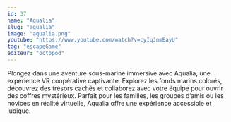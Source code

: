 ```yaml
---
id: 37
name: "Aqualia"
slug: "aqualia"
image: "aqualia.png"
youtube: "https://www.youtube.com/watch?v=cyIqJnmEayU"
tag: "escapeGame"
editeur: "octopod"
---
```


Plongez dans une aventure sous-marine immersive avec Aqualia, une expérience VR coopérative captivante. Explorez les fonds marins colorés, découvrez des trésors cachés et collaborez avec votre équipe pour ouvrir des coffres mystérieux. Parfait pour les familles, les groupes d’amis ou les novices en réalité virtuelle, Aqualia offre une expérience accessible et ludique.​
